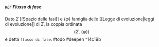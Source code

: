 ##### `DEF` Flusso di fase
Dato $\Sigma$ [[Spazio delle fasi]] e $\{\varphi\}$ famiglia delle [[Legge di evoluzione|leggi di evoluzione]] di $\Sigma$, la coppia ordinata
$$(\Sigma,\ \{\varphi\})$$ è detta `flusso di fase`.
#todo #deepen ^14c19b
